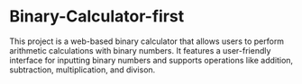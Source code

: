 # Binary-Calculator-first
This project is a web-based binary calculator that allows users to perform arithmetic calculations with binary numbers. It features a user-friendly interface for inputting binary numbers and supports operations like addition, subtraction, multiplication, and divison.
